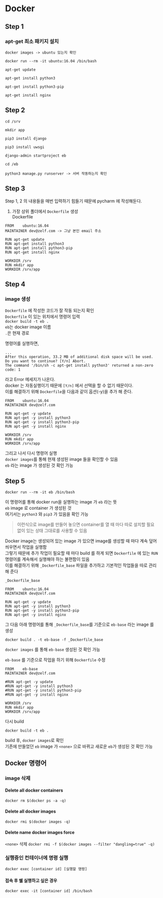 # Docker

## Step 1
### apt-get 최소 패키지 설치
``` 
docker images -> ubuntu 있는지 확인
```
```
docker run --rm -it ubuntu:16.04 /bin/bash
```
```
apt-get update
```
```
apt-get install python3
```
```
apt-get install python3-pip
```
```
apt-get install nginx
```

## Step 2
```
cd /srv
```
```
mkdir app
```
```
pip3 install django
```
```
pip3 install uwsgi
```
```
django-admin startproject eb
```
```
cd /eb
```
```
python3 manage.py runserver -> 서버 작동하는지 확인
```

## Step 3
Step 1, 2 의 내용들을 매번 입력하기 힘들기 때문에 pycharm 에 작성해둔다.  
1. 가장 상위 폴더에서 ```Dockerfile``` 생성  
Dockerfile

```
FROM    ubuntu:16.04
MAINTAINER dev@zelf.com -> 그냥 본인 email 주소

RUN apt-get update
RUN apt-get install python3
RUN apt-get install python3-pip
RUN apt-get install nginx

WORKDIR /srv
RUN mkdir app
WORKDIR /srv/app
```

## Step 4
### image 생성
```Dockerfile``` 에 작성한 코드가 잘 작동 되는지 확인   
```Dockerfile``` 이 있는 위치에서 명령어 입력  
```docker build -t eb .```  
```eb```는 docker image 이름  
```.```은 현재 경로

명령어를 실행하면,  

```
...
After this operation, 33.2 MB of additional disk space will be used.  
Do you want to continue? [Y/n] Abort.
The command '/bin/sh -c apt-get install python3' returned a non-zero code: 1
```
라고 Error 메세지가 나온다.  
docker 는 자동실행이기 때문에 ```[Y/n]``` 에서 선택을 할 수 없기 때문이다.  
이를 해결하기 위해 ```Dockerfile```을 다음과 같이 옵션(-y)을 추가 해 준다.  
 
```
FROM    ubuntu:16.04
MAINTAINER dev@zelf.com

RUN apt-get -y update
RUN apt-get -y install python3
RUN apt-get -y install python3-pip
RUN apt-get -y install nginx

WORKDIR /srv
RUN mkdir app
WORKDIR /srv/app
```
그리고 나서 다시 명령어 실행  
```docker images```를 통해 현재 생성된 image 들을 확인할 수 있음  
```eb``` 라는 image 가 생성된 것 확인 가능

## Step 5
```
docker run --rm -it eb /bin/bash
```

이 명령어를 통해 docker run을 실행하는 image 가 ```eb``` 라는 뜻  
```eb``` image 로 container 가 생성된 것  
여기서는 ```python3``` 와 ```pip3``` 가 있음을 확인 가능  

> 이런식으로 image를 만들어 놓으면 container를 열 때 마다 따로 설치할 필요 없이 있는 상태 그대로를 사용할 수 있음  

Docker image는 생성되어 있는 image 가 있으면 image를 생성할 때 마다 계속 덮어씌우면서 작업을 실행함  
그렇기 때문에 추가 작업이 필요할 때 마다 build 를 하게 되면 ```Dockerfile``` 에 있는 ```RUN``` 명령어를 계속해서 실행해야 하는 불편함이 있음  
이를 해결하기 위해 ```_Dockerfile_base``` 파일을 추가하고 기본적인 작업들을 따로 관리해 준다  

```_Dockerfile_base```

```
FROM    ubuntu:16.04
MAINTAINER dev@zelf.com

RUN apt-get -y update
RUN apt-get -y install python3
RUN apt-get -y install python3-pip
RUN apt-get -y install nginx
```

그 다음 아래 명령어를 통해 ```_Dockerfile_base```를 기준으로 ```eb-base``` 라는 image 를 생성  

```
docker build . -t eb-base -f _Dockerfile_base
```


```docker images``` 를 통해 ```eb-base``` 생성된 것 확인 가능  


```eb-base``` 를 기준으로 작업을 하기 위해 ```Dockerfile``` 수정 


```
FROM    eb-base	
MAINTAINER dev@zelf.com

#RUN apt-get -y update		
#RUN apt-get -y install python3
#RUN apt-get -y install python3-pip
#RUN apt-get -y install nginx

WORKDIR /srv
RUN mkdir app
WORKDIR /srv/app

```


다시 build  

```
docker build -t eb . 
```

build 후, ```docker images```로 확인  
기존에 만들었던 ```eb``` image 가 ```<none>``` 으로 바뀌고 새로운 ```eb```가 생성된 것 확인 가능  


## Docker 명령어
### image 삭제
#### Delete all docker containers
```docker rm $(docker ps -a -q)```  

#### Delete all docker images
```docker rmi $(docker images -q)```

#### Delete name docker images force
```<none>``` 삭제
```docker rmi -f $(docker images --filter "dangling=true" -q)```

### 실행중인 컨테이너에 명령 실행
```docker exec [container id] [실행할 명령]```

#### 접속 후 쉘 실행하고 싶은 경우
```docker exec -it [container id] /bin/bash```








